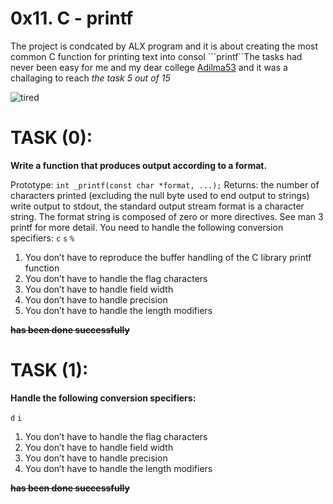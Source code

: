# 0x11. C - printf

The project is condcated by ALX program and it  is about creating the most common C function for printing text into consol ```printf``The tasks had never been easy for me and my dear college [Adilma53](https://github.com/adilma53)
and it was a challaging to reach *the task 5 out of 15*

![tired](https://i.pinimg.com/564x/7e/32/0f/7e320f9131d8c0a3125891b896bc02d5.jpg)

# TASK (0):

**Write a function that produces output according to a format.**

Prototype: ```int _printf(const char *format, ...);```
Returns: the number of characters printed (excluding the null byte used to end output to strings)
write output to stdout, the standard output stream
format is a character string. The format string is composed of zero or more directives. See man 3 printf for more detail. You need to handle the following conversion specifiers:
```c```
```s```
```%```
1. You don’t have to reproduce the buffer handling of the C library printf function 
2. You don’t have to handle the flag characters
3. You don’t have to handle field width
4. You don’t have to handle precision
5. You don’t have to handle the length modifiers

**~~has been done successfully~~**

# TASK (1):

**Handle the following conversion specifiers:**

```d```
```i```

1. You don’t have to handle the flag characters
2. You don’t have to handle field width
3. You don’t have to handle precision
4. You don’t have to handle the length modifiers

**~~has been done successfully~~**
